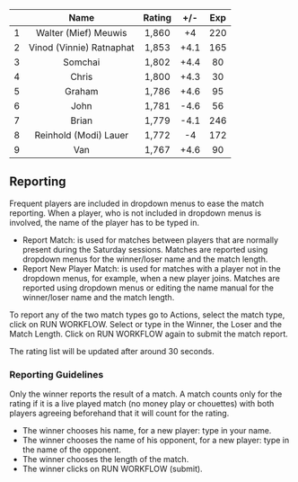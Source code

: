 | |Name|Rating|+/-|Exp|
|-|:--:|:----:|:-:|:-:|
|1|Walter (Mief) Meuwis|1,860|+4|220|
|2|Vinod (Vinnie) Ratnaphat|1,853|+4.1|165|
|3|Somchai|1,802|+4.4|80|
|4|Chris|1,800|+4.3|30|
|5|Graham|1,786|+4.6|95|
|6|John|1,781|-4.6|56|
|7|Brian|1,779|-4.1|246|
|8|Reinhold (Modi) Lauer|1,772|-4|172|
|9|Van|1,767|+4.6|90|

 

## Reporting

Frequent players are included in dropdown menus to ease the match reporting.
When a player, who is not included in dropdown menus is involved, the name of the player has to be typed in.

- Report Match:  is used for matches between players that are normally present during the Saturday sessions.
Matches are reported using dropdown menus for the winner/loser name and the match length.
- Report New Player Match:  is used for matches with a player not in the dropdown menus, for example, when a new player joins.
Matches are reported using dropdown menus or editing the name manual for the winner/loser name and the match length.

To report any of the two match types go to Actions, select the match type, click on RUN WORKFLOW.
Select or type in the Winner, the Loser and the Match Length.
Click on RUN WORKFLOW again to submit the match report.

The rating list will be updated after around 30 seconds.

### Reporting Guidelines

Only the winner reports the result of a match.
A match counts only for the rating if it is a live played match (no money play or chouettes)
with both players agreeing beforehand that it will count for the rating.

- The winner chooses his name, for a new player: type in your name.
- The winner chooses the name of his opponent, for a new player: type in the name of the opponent.
- The winner chooses the length of the match.
- The winner clicks on RUN WORKFLOW (submit).
